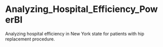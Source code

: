# Analyzing_Hospital_Efficiency_PowerBI
Analyzing hospital efficiency in New York state for patients with hip replacement procedure.
